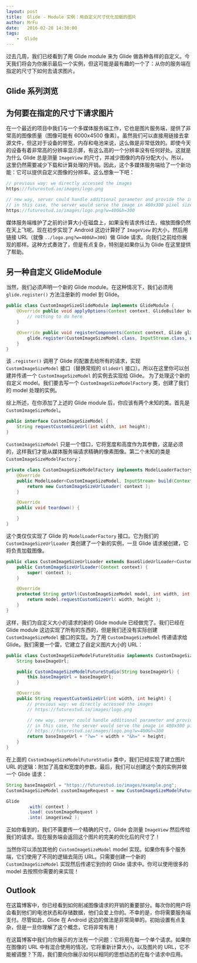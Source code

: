 ```yaml
---
layout: post
title:  Glide - Module 实例：用自定义尺寸优化加载的图片
author: MrFu
date:   2016-02-28 14:30:00
tags:
    -  Glide
---
```



过去几周，我们已经看到了用 Glide module 来为 Glide 做各种各样的自定义。今天我们将会为你展示最后一个实例，但这可能是最有趣的一个了：从你的服务端在指定的尺寸下如何去请求图片。

## Glide 系列浏览

## 为何要在指定的尺寸下请求图片

在一个最近的项目中我们与一个多媒体服务端工作，它也是图片服务端，提供了非常高的图像质量（图像可能有 6000x4500 像素）。虽然我们可以直接用链接去拿源文件，但这对于设备的带宽，内存和电池来说，这么做是非常低效的。即使今天的设备有着非常高的分辨率显示屏，有这么高的一个分辨率没有任何好处。这就是为什么 Glide 总是测量 `ImageView` 的尺寸，并减少图像的内存分配大小。所以，这里仍然需要减少下载和计算处理的开销。因此，这个多媒体服务端给了一个新功能：它可以提供自定义图像的分辨率。这么想象一下吧：

```java
// previous way: we directly accessed the images
https://futurestud.io/images/logo.png

// new way, server could handle additional parameter and provide the image in a specific size
// in this case, the server would serve the image in 400x300 pixel size
https://futurestud.io/images/logo.png?w=400&h=300  
```

媒体服务端维护了之前的计算大小在磁盘上，如果没有请求传过去，缩放图像仍然在天上飞呢。现在初步实现了 Android 这边计算好了 `ImageView` 的大小，然后用 链接 URL（就像 `../logo.png?w=400&h=300`）做 Glide 请求。向我们之前给你展现的那样。这种方式奏效了，但是有点复杂，特别是如果你认为 Glide 在这里提供了帮助。

## 另一种自定义 GlideModule 

当然，我们必须声明一个新的 Glide module。在这种情况下，我们必须用 `glide.register()` 方法注册新的 model 到 Glide。

```java
public class CustomImageSizeGlideModule implements GlideModule {  
    @Override public void applyOptions(Context context, GlideBuilder builder) {
        // nothing to do here
    }

    @Override public void registerComponents(Context context, Glide glide) {
        glide.register(CustomImageSizeModel.class, InputStream.class, new CustomImageSizeModelFactory());
    }
}
```

该 `.register()` 调用了 Glide 的配置去给所有的请求，实现 `CustomImageSizeModel` 接口（替换常规的 `GlideUrl` 接口）。所以在这里你可以创建并传递一个 `CustomImageSizeModel` 的实例去实现给 Glide。
为了处理这个新的自定义 model。我们要去写一个 `CustomImageSizeModelFactory` 类，创建了我们的 model 处理的实例。

综上所述，在你添加了上述的 Glide module 后，你应该有两个未知的类。首先是 `CustomImageSizeModel`。

```java
public interface CustomImageSizeModel {  
    String requestCustomSizeUrl(int width, int height);
}
```

`CustomImageSizeModel` 只是一个借口，它将宽度和高度作为其参数，这是必须的，这样我们才能从媒体服务端请求精确的像素图像。第二个未知的类是 `CustomImageSizeModelFactory`：

```java
private class CustomImageSizeModelFactory implements ModelLoaderFactory<CustomImageSizeModel, InputStream> {  
    @Override
    public ModelLoader<CustomImageSizeModel, InputStream> build(Context context, GenericLoaderFactory factories) {
        return new CustomImageSizeUrlLoader( context );
    }

    @Override
    public void teardown() {

    }
}
```

这个类仅仅实现了 Glide 的 `ModelLoaderFactory` 接口。它为我们的 `CustomImageSizeUrlLoader`  类创建了一个新的实例，一旦 Glide 请求被创建，它将负责加载图像。

```java
public class CustomImageSizeUrlLoader extends BaseGlideUrlLoader<CustomImageSizeModel> {  
    public CustomImageSizeUrlLoader(Context context) {
        super( context );
    }

    @Override
    protected String getUrl(CustomImageSizeModel model, int width, int height) {
        return model.requestCustomSizeUrl( width, height );
    }
}
```

这样，我们为自定义大小的请求的新的 Glide module 已经做完了。我们已经在 Glide module 这边实现了所有的东西的，但是我们还没有实际创建 `CustomImageSizeModel` 接口的实现。为了用 `CustomImageSizeModel` 传递请求给 Glide。我们需要一个雷，它建立了自定义图片大小的 URL：

```java
public class CustomImageSizeModelFutureStudio implements CustomImageSizeModel {  
    String baseImageUrl;

    public CustomImageSizeModelFutureStudio(String baseImageUrl) {
        this.baseImageUrl = baseImageUrl;
    }

    @Override
    public String requestCustomSizeUrl(int width, int height) {
        // previous way: we directly accessed the images
        // https://futurestud.io/images/logo.png

        // new way, server could handle additional parameter and provide the image in a specific size
        // in this case, the server would serve the image in 400x300 pixel size
        // https://futurestud.io/images/logo.png?w=400&h=300
        return baseImageUrl + "?w=" + width + "&h=" + height;
    }
}
```

在上面的 `CustomImageSizeModelFutureStudio` 类中，我们已经实现了建立图片 URL 的逻辑：附加了高度和宽度的参数。最后，我们可以创建这个类的实例并做一个 Glide 请求：

```java
String baseImageUrl = "https://futurestud.io/images/example.png";  
CustomImageSizeModel customImageRequest = new CustomImageSizeModelFutureStudio( baseImageUrl );

Glide  
        .with( context )
        .load( customImageRequest )
        .into( imageView2 );
```

正如你看到的，我们不需要传一个精确的尺寸。Glide 会测量 `ImageView` 然后传给我们的请求。现在服务端会返回这个图片的完美的优化后的尺寸了！

当然你可以添加其他的 `CustomImageSizeModel` model 实现。如果你有多个服务端，它们使用了不同的逻辑去简历 URL。只需要创建一个新的 `CustomImageSizeModel` 实现然后传递它到你的 Glide 请求中。你可以使用很多的 model 去按照你需要的来实现！

## Outlook

在这篇博客中，你已经看到如何削减图像请求的开销的重要部分。每次你的用户将会看到他们的电池状态和存储数据，他们会爱上你的。不幸的是，你将需要服务端支付。尽管如此，Glide 在 Android 这边的做法是非常简单的。初始设置有点复杂，但是一旦你理解了这个概念，它将非常有用！

在这篇博客中我们向你展示的方法有一个问题：它将用在每一个单个请求。如果你在图像的 URL 中有混合使用的情况，它将重新计算大小，以及图片的 URL，它不能被调整？下周，我们要向你展示如何以相同的思想动态的在每个请求中应用。